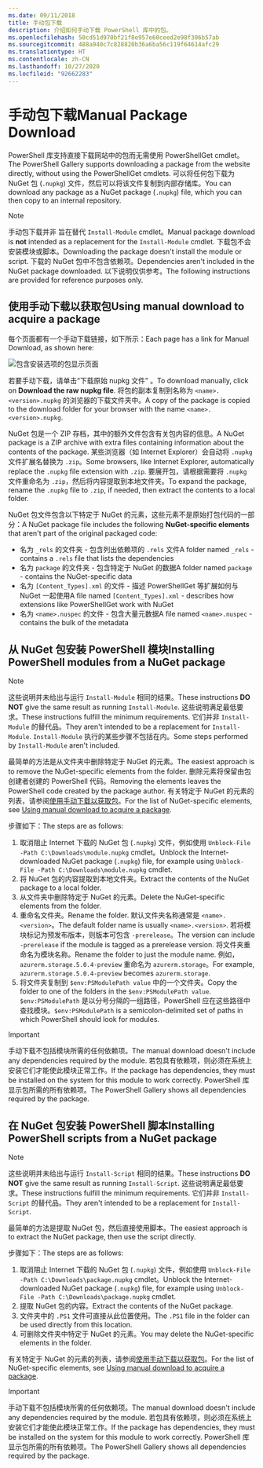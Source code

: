 ```yaml
---
ms.date: 09/11/2018
title: 手动包下载
description: 介绍如何手动下载 PowerShell 库中的包。
ms.openlocfilehash: 50cd51d970bf21f8e957e60ceed2e98f306b57ab
ms.sourcegitcommit: 488a940c7c828820b36a6ba56c119f64614afc29
ms.translationtype: HT
ms.contentlocale: zh-CN
ms.lasthandoff: 10/27/2020
ms.locfileid: "92662283"
---
```

# <a name="manual-package-download"></a><span data-ttu-id="273f3-103">手动包下载</span><span class="sxs-lookup"><span data-stu-id="273f3-103">Manual Package Download</span></span>

<span data-ttu-id="273f3-104">PowerShell 库支持直接下载网站中的包而无需使用 PowerShellGet cmdlet。</span><span class="sxs-lookup"><span data-stu-id="273f3-104">The PowerShell Gallery supports downloading a package from the website directly, without using the PowerShellGet cmdlets.</span></span> <span data-ttu-id="273f3-105">可以将任何包下载为 NuGet 包 (`.nupkg`) 文件，然后可以将该文件复制到内部存储库。</span><span class="sxs-lookup"><span data-stu-id="273f3-105">You can download any package as a NuGet package (`.nupkg`) file, which you can then copy to an internal repository.</span></span>

> [!NOTE]
> <span data-ttu-id="273f3-106">手动包下载并非  旨在替代 `Install-Module` cmdlet。</span><span class="sxs-lookup"><span data-stu-id="273f3-106">Manual package download is **not** intended as a replacement for the `Install-Module` cmdlet.</span></span>
> <span data-ttu-id="273f3-107">下载包不会安装模块或脚本。</span><span class="sxs-lookup"><span data-stu-id="273f3-107">Downloading the package doesn't install the module or script.</span></span> <span data-ttu-id="273f3-108">下载的 NuGet 包中不包含依赖项。</span><span class="sxs-lookup"><span data-stu-id="273f3-108">Dependencies aren't included in the NuGet package downloaded.</span></span> <span data-ttu-id="273f3-109">以下说明仅供参考。</span><span class="sxs-lookup"><span data-stu-id="273f3-109">The following instructions are provided for reference purposes only.</span></span>

## <a name="using-manual-download-to-acquire-a-package"></a><span data-ttu-id="273f3-110">使用手动下载以获取包</span><span class="sxs-lookup"><span data-stu-id="273f3-110">Using manual download to acquire a package</span></span>

<span data-ttu-id="273f3-111">每个页面都有一个手动下载链接，如下所示：</span><span class="sxs-lookup"><span data-stu-id="273f3-111">Each page has a link for Manual Download, as shown here:</span></span>

![包含安装选项的包显示页面](media/manual-download/packagedisplaypagewithpseditions.png)

<span data-ttu-id="273f3-113">若要手动下载，请单击“下载原始 nupkg 文件”  。</span><span class="sxs-lookup"><span data-stu-id="273f3-113">To download manually, click on **Download the raw nupkg file**.</span></span> <span data-ttu-id="273f3-114">将包的副本复制到名称为 `<name>.<version>.nupkg` 的浏览器的下载文件夹中。</span><span class="sxs-lookup"><span data-stu-id="273f3-114">A copy of the package is copied to the download folder for your browser with the name `<name>.<version>.nupkg`.</span></span>

<span data-ttu-id="273f3-115">NuGet 包是一个 ZIP 存档，其中的额外文件包含有关包内容的信息。</span><span class="sxs-lookup"><span data-stu-id="273f3-115">A NuGet package is a ZIP archive with extra files containing information about the contents of the package.</span></span> <span data-ttu-id="273f3-116">某些浏览器（如 Internet Explorer）会自动将 `.nupkg` 文件扩展名替换为 `.zip`。</span><span class="sxs-lookup"><span data-stu-id="273f3-116">Some browsers, like Internet Explorer, automatically replace the `.nupkg` file extension with `.zip`.</span></span> <span data-ttu-id="273f3-117">要展开包，请根据需要将 `.nupkg` 文件重命名为 `.zip`，然后将内容提取到本地文件夹。</span><span class="sxs-lookup"><span data-stu-id="273f3-117">To expand the package, rename the `.nupkg` file to `.zip`, if needed, then extract the contents to a local folder.</span></span>

<span data-ttu-id="273f3-118">NuGet 包文件包含以下特定于 NuGet  的元素，这些元素不是原始打包代码的一部分：</span><span class="sxs-lookup"><span data-stu-id="273f3-118">A NuGet package file includes the following **NuGet-specific elements** that aren't part of the original packaged code:</span></span>

- <span data-ttu-id="273f3-119">名为 `_rels` 的文件夹 - 包含列出依赖项的 `.rels` 文件</span><span class="sxs-lookup"><span data-stu-id="273f3-119">A folder named `_rels` - contains a `.rels` file that lists the dependencies</span></span>
- <span data-ttu-id="273f3-120">名为 `package` 的文件夹 - 包含特定于 NuGet 的数据</span><span class="sxs-lookup"><span data-stu-id="273f3-120">A folder named `package` - contains the NuGet-specific data</span></span>
- <span data-ttu-id="273f3-121">名为 `[Content_Types].xml` 的文件 - 描述 PowerShellGet 等扩展如何与 NuGet 一起使用</span><span class="sxs-lookup"><span data-stu-id="273f3-121">A file named `[Content_Types].xml` - describes how extensions like PowerShellGet work with NuGet</span></span>
- <span data-ttu-id="273f3-122">名为 `<name>.nuspec` 的文件 - 包含大量元数据</span><span class="sxs-lookup"><span data-stu-id="273f3-122">A file named `<name>.nuspec` - contains the bulk of the metadata</span></span>

## <a name="installing-powershell-modules-from-a-nuget-package"></a><span data-ttu-id="273f3-123">从 NuGet 包安装 PowerShell 模块</span><span class="sxs-lookup"><span data-stu-id="273f3-123">Installing PowerShell modules from a NuGet package</span></span>

> [!NOTE]
> <span data-ttu-id="273f3-124">这些说明并未给出与运行 `Install-Module` 相同的结果。</span><span class="sxs-lookup"><span data-stu-id="273f3-124">These instructions **DO NOT** give the same result as running `Install-Module`.</span></span> <span data-ttu-id="273f3-125">这些说明满足最低要求。</span><span class="sxs-lookup"><span data-stu-id="273f3-125">These instructions fulfill the minimum requirements.</span></span> <span data-ttu-id="273f3-126">它们并非 `Install-Module` 的替代品。</span><span class="sxs-lookup"><span data-stu-id="273f3-126">They aren't intended to be a replacement for `Install-Module`.</span></span>
> <span data-ttu-id="273f3-127">`Install-Module` 执行的某些步骤不包括在内。</span><span class="sxs-lookup"><span data-stu-id="273f3-127">Some steps performed by `Install-Module` aren't included.</span></span>

<span data-ttu-id="273f3-128">最简单的方法是从文件夹中删除特定于 NuGet 的元素。</span><span class="sxs-lookup"><span data-stu-id="273f3-128">The easiest approach is to remove the NuGet-specific elements from the folder.</span></span> <span data-ttu-id="273f3-129">删除元素将保留由包创建者创建的 PowerShell 代码。</span><span class="sxs-lookup"><span data-stu-id="273f3-129">Removing the elements leaves the PowerShell code created by the package author.</span></span>
<span data-ttu-id="273f3-130">有关特定于 NuGet 的元素的列表，请参阅[使用手动下载以获取包](#using-manual-download-to-acquire-a-package)。</span><span class="sxs-lookup"><span data-stu-id="273f3-130">For the list of NuGet-specific elements, see [Using manual download to acquire a package](#using-manual-download-to-acquire-a-package).</span></span>

<span data-ttu-id="273f3-131">步骤如下：</span><span class="sxs-lookup"><span data-stu-id="273f3-131">The steps are as follows:</span></span>

1. <span data-ttu-id="273f3-132">取消阻止 Internet 下载的 NuGet 包 (`.nupkg`) 文件，例如使用 `Unblock-File -Path C:\Downloads\module.nupkg` cmdlet。</span><span class="sxs-lookup"><span data-stu-id="273f3-132">Unblock the Internet-downloaded NuGet package (`.nupkg`) file, for example using `Unblock-File -Path C:\Downloads\module.nupkg` cmdlet.</span></span>
1. <span data-ttu-id="273f3-133">将 NuGet 包的内容提取到本地文件夹。</span><span class="sxs-lookup"><span data-stu-id="273f3-133">Extract the contents of the NuGet package to a local folder.</span></span>
1. <span data-ttu-id="273f3-134">从文件夹中删除特定于 NuGet 的元素。</span><span class="sxs-lookup"><span data-stu-id="273f3-134">Delete the NuGet-specific elements from the folder.</span></span>
1. <span data-ttu-id="273f3-135">重命名文件夹。</span><span class="sxs-lookup"><span data-stu-id="273f3-135">Rename the folder.</span></span> <span data-ttu-id="273f3-136">默认文件夹名称通常是 `<name>.<version>`。</span><span class="sxs-lookup"><span data-stu-id="273f3-136">The default folder name is usually `<name>.<version>`.</span></span> <span data-ttu-id="273f3-137">若将模块标记为预发布版本，则版本可包含 `-prerelease`。</span><span class="sxs-lookup"><span data-stu-id="273f3-137">The version can include `-prerelease` if the module is tagged as a prerelease version.</span></span> <span data-ttu-id="273f3-138">将文件夹重命名为模块名称。</span><span class="sxs-lookup"><span data-stu-id="273f3-138">Rename the folder to just the module name.</span></span> <span data-ttu-id="273f3-139">例如，`azurerm.storage.5.0.4-preview` 重命名为 `azurerm.storage`。</span><span class="sxs-lookup"><span data-stu-id="273f3-139">For example, `azurerm.storage.5.0.4-preview` becomes `azurerm.storage`.</span></span>
1. <span data-ttu-id="273f3-140">将文件夹复制到 `$env:PSModulePath value` 中的一个文件夹。</span><span class="sxs-lookup"><span data-stu-id="273f3-140">Copy the folder to one of the folders in the `$env:PSModulePath value`.</span></span> <span data-ttu-id="273f3-141">`$env:PSModulePath` 是以分号分隔的一组路径，PowerShell 应在这些路径中查找模块。</span><span class="sxs-lookup"><span data-stu-id="273f3-141">`$env:PSModulePath` is a semicolon-delimited set of paths in which PowerShell should look for modules.</span></span>

> [!IMPORTANT]
> <span data-ttu-id="273f3-142">手动下载不包括模块所需的任何依赖项。</span><span class="sxs-lookup"><span data-stu-id="273f3-142">The manual download doesn't include any dependencies required by the module.</span></span> <span data-ttu-id="273f3-143">若包具有依赖项，则必须在系统上安装它们才能使此模块正常工作。</span><span class="sxs-lookup"><span data-stu-id="273f3-143">If the package has dependencies, they must be installed on the system for this module to work correctly.</span></span> <span data-ttu-id="273f3-144">PowerShell 库显示包所需的所有依赖项。</span><span class="sxs-lookup"><span data-stu-id="273f3-144">The PowerShell Gallery shows all dependencies required by the package.</span></span>

## <a name="installing-powershell-scripts-from-a-nuget-package"></a><span data-ttu-id="273f3-145">在 NuGet 包安装 PowerShell 脚本</span><span class="sxs-lookup"><span data-stu-id="273f3-145">Installing PowerShell scripts from a NuGet package</span></span>

> [!NOTE]
> <span data-ttu-id="273f3-146">这些说明并未给出与运行 `Install-Script` 相同的结果。</span><span class="sxs-lookup"><span data-stu-id="273f3-146">These instructions **DO NOT** give the same result as running `Install-Script`.</span></span> <span data-ttu-id="273f3-147">这些说明满足最低要求。</span><span class="sxs-lookup"><span data-stu-id="273f3-147">These instructions fulfill the minimum requirements.</span></span> <span data-ttu-id="273f3-148">它们并非 `Install-Script` 的替代品。</span><span class="sxs-lookup"><span data-stu-id="273f3-148">They aren't intended to be a replacement for `Install-Script`.</span></span>

<span data-ttu-id="273f3-149">最简单的方法是提取 NuGet 包，然后直接使用脚本。</span><span class="sxs-lookup"><span data-stu-id="273f3-149">The easiest approach is to extract the NuGet package, then use the script directly.</span></span>

<span data-ttu-id="273f3-150">步骤如下：</span><span class="sxs-lookup"><span data-stu-id="273f3-150">The steps are as follows:</span></span>

1. <span data-ttu-id="273f3-151">取消阻止 Internet 下载的 NuGet 包 (`.nupkg`) 文件，例如使用 `Unblock-File -Path C:\Downloads\package.nupkg` cmdlet。</span><span class="sxs-lookup"><span data-stu-id="273f3-151">Unblock the Internet-downloaded NuGet package (`.nupkg`) file, for example using `Unblock-File -Path C:\Downloads\package.nupkg` cmdlet.</span></span>
1. <span data-ttu-id="273f3-152">提取 NuGet 包的内容。</span><span class="sxs-lookup"><span data-stu-id="273f3-152">Extract the contents of the NuGet package.</span></span>
1. <span data-ttu-id="273f3-153">文件夹中的 `.PS1` 文件可直接从此位置使用。</span><span class="sxs-lookup"><span data-stu-id="273f3-153">The `.PS1` file in the folder can be used directly from this location.</span></span>
1. <span data-ttu-id="273f3-154">可删除文件夹中特定于 NuGet 的元素。</span><span class="sxs-lookup"><span data-stu-id="273f3-154">You may delete the NuGet-specific elements in the folder.</span></span>

<span data-ttu-id="273f3-155">有关特定于 NuGet 的元素的列表，请参阅[使用手动下载以获取包](#using-manual-download-to-acquire-a-package)。</span><span class="sxs-lookup"><span data-stu-id="273f3-155">For the list of NuGet-specific elements, see [Using manual download to acquire a package](#using-manual-download-to-acquire-a-package).</span></span>

> [!IMPORTANT]
> <span data-ttu-id="273f3-156">手动下载不包括模块所需的任何依赖项。</span><span class="sxs-lookup"><span data-stu-id="273f3-156">The manual download doesn't include any dependencies required by the module.</span></span> <span data-ttu-id="273f3-157">若包具有依赖项，则必须在系统上安装它们才能使此模块正常工作。</span><span class="sxs-lookup"><span data-stu-id="273f3-157">If the package has dependencies, they must be installed on the system for this module to work correctly.</span></span> <span data-ttu-id="273f3-158">PowerShell 库显示包所需的所有依赖项。</span><span class="sxs-lookup"><span data-stu-id="273f3-158">The PowerShell Gallery shows all dependencies required by the package.</span></span>
